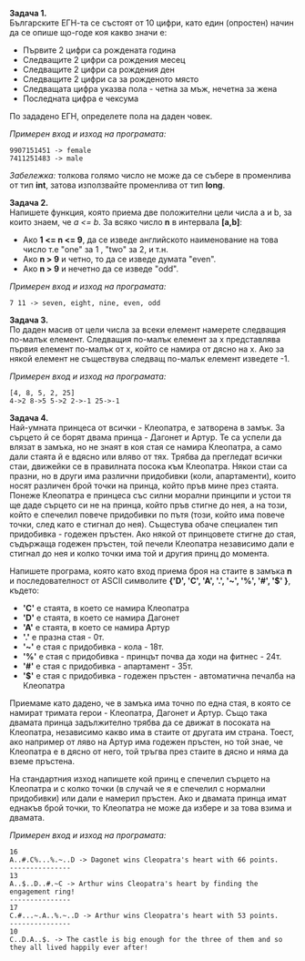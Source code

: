 **Задача 1.**   
Българските ЕГН-та се състоят от 10 цифри, като един (опростен) начин да се опише що-годе коя какво значи е:
* Първите 2 цифри са рождената година
* Следващите 2 цифри са рождения месец
* Следващите 2 цифри са рождения ден
* Следващите 2 цифри са за рожденото място
* Следващата цифра указва пола - четна за мъж, нечетна за жена
* Последната цифра е чексума

По зададено ЕГН, определете пола на даден човек.  

*Примерен вход и изход на програмата:* 
```
9907151451 -> female
7411251483 -> male
```
*Забележка:* толкова голямо число не може да се събере в променлива от тип **int**, затова използвайте променлива от тип **long**.


**Задача 2.**   
Напишете функция, която приема две положителни цели числа a и b, за които знаем, че *a <= b*. За всяко число **n** в интервала **[a,b]**:
* Ако **1 <= n <= 9**,  да се изведе английското наименование на това число т.е "one" за 1 , "two" за 2, и т.н.
* Ако  **n > 9**  и четно, то да се изведе думата "even".
* Ако  **n > 9** и нечетно да се изведе "odd".  
 
*Примерен вход и изход на програмата:* 
```
7 11 -> seven, eight, nine, even, odd
```

**Задача 3.**   
По даден масив от цели числа за всеки елемент намерете следващия по-малък елемент. Следващия по-малък елемент за x представлява първия елемент по-малък от х, който се намира от дясно на x. Ако за някой елемент не съществува следващ по-малък елемент изведете -1.  

*Примерен вход и изход на програмата:* 
```
[4, 8, 5, 2, 25]
4->2 8->5 5->2 2->-1 25->-1
```

**Задача 4.**  
Най-умната принцеса от всички - Клеопатра, е затворена в замък. За сърцето й се борят двама принца - Дагонет и Артур. Те са успели да влязат в замъка, но не знаят в коя стая се намира Клеопатра, а само дали стаята й е вдясно или вляво от тях. Трябва да прегледат всички стаи, движейки се в правилната посока към Клеопатра. Някои стаи са празни, но в други има различни придобивки (коли, апартаменти), които носят различен брой точки на принца, който пръв мине през стаята. Понеже Клеопатра е принцеса със силни морални принципи и устои тя ще даде сърцето си не на принца, който пръв стигне до нея, а на този, който е спечелил повече придобивки по пътя (този, който има повече точки, след като е стигнал до нея). Същестува обаче специален тип придобивка - годежен пръстен. Ако някой от принцовете стигне до стая, съдържаща годежен пръстен, той печели Клеопатра независимо дали е стигнал до нея и колко точки има той и другия принц до момента.

Напишете програма, която като вход приема броя на стаите в замъка **n** и последователност от ASCII символите **{'D', 'С', 'А', '.', '~', '%', '#', '$' }**, където:

* **'С'** е стаята, в което се намира Клеопатра
* **'D'** е стаята, в което се намира Дагонет
* **'А'** е стаята, в което се намира Артур
* **'.'** е празна стая - 0т.
* **'~'** е стая с придобивка - кола - 18т.
* **'%'** е стая с придобивка - принцът почва да ходи на фитнес - 24т.
* **'#'** e стая с придобивка - апартамент - 35т.
* **'$'** е стая с придобивка - годежен пръстен -  автоматична печалба на Клеопатра

Приемаме като дадено, че в замъка има точно по една стая, в която се намират тримата герои - Клеопатра, Дагонет и Артур. Също така двамата принца задължително трябва да се движат в посоката на Клеопатра, независимо какво има в стаите от другата им страна. Тоест, ако например от ляво на Артур има годежен пръстен, но той знае, че Клеопатра е в дясно от него, той тръгва през стаите в дясно и няма да вземе пръстена.  

На стандартния изход напишете кой принц е спечелил сърцето на Клеопатра и с колко точки (в случай че я е спечелил с нормални придобивки) или дали е намерил пръстен. Ако и двамата принца имат еднакъв брой точки, то Клеопатра не може да избере и за това взима и двамата.

*Примерен вход и изход на програмата:* 
```
16
А..#.С%...%.~..D -> Dagonet wins Cleopatra's heart with 66 points.
---------------
13
А..$..D..#.~С -> Arthur wins Cleopatra's heart by finding the engagement ring!
---------------
17
С.#...~.А..%.~..D -> Arthur wins Cleopatra's heart with 53 points.
---------------
10
С..D.A..$. -> The castle is big enough for the three of them and so they all lived happily ever after!
```

